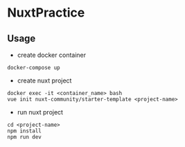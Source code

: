 # NuxtPractice


## Usage

- create docker container

```
docker-compose up
```

- create nuxt project

```
docker exec -it <container_name> bash
vue init nuxt-community/starter-template <project-name>
```

- run nuxt project

```
cd <project-name>
npm install
npm run dev
```
